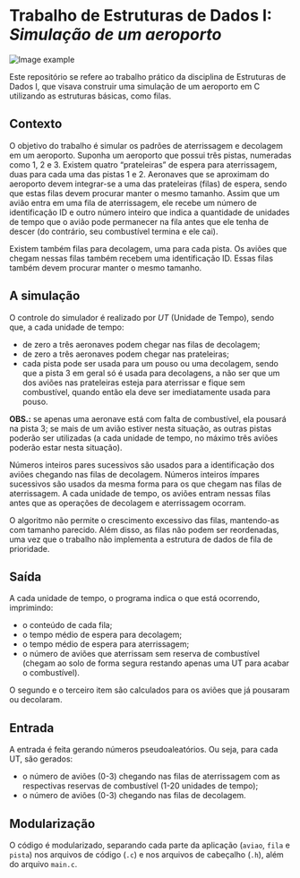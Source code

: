 # Trabalho de Estruturas de Dados I: _Simulação de um aeroporto_

![Image example](https://images.ctfassets.net/u73tyf0fa8v1/2DyATBgdpUywalG5xR63aE/4d43be3d4244ad62b0afec3b725f0199/3___OPERATE_YOUR_AIRPORT_AND_TERMINAL_copie1.jpg?w=3840&q=75)

Este repositório se refere ao trabalho prático da disciplina de Estruturas de Dados I, que visava construir uma simulação de um aeroporto em C utilizando as estruturas básicas, como filas.

## Contexto

O objetivo do trabalho é simular os padrões de aterrissagem e decolagem em um aeroporto. Suponha um aeroporto que possui três pistas, numeradas como 1, 2 e 3. Existem quatro “prateleiras” de espera para aterrissagem, duas para cada uma das pistas 1 e 2. Aeronaves que se aproximam do aeroporto devem integrar-se a uma das prateleiras (filas) de espera, sendo que estas filas devem procurar manter o mesmo tamanho. Assim que um avião entra em uma fila de aterrissagem, ele recebe um número de identificação ID e outro número inteiro que indica a quantidade de unidades de tempo que o avião pode permanecer na fila antes que ele tenha de descer (do contrário, seu combustível termina e ele cai).


Existem também filas para decolagem, uma para cada pista. Os aviões que chegam nessas filas também recebem uma identificação ID. Essas filas também devem procurar manter o mesmo tamanho.

## A simulação

O controle do simulador é realizado por _UT_ (Unidade de Tempo), sendo que, a cada unidade de tempo:

- de zero a três aeronaves podem chegar nas filas de decolagem;
- de zero a três aeronaves podem chegar nas prateleiras;
- cada pista pode ser usada para um pouso ou uma decolagem, sendo que a pista 3 em geral só é usada para decolagens, a não ser que um dos aviões nas prateleiras esteja para aterrissar e fique sem combustível, quando então ela deve ser imediatamente usada para pouso.

**OBS.:** se apenas uma aeronave está com falta de combustível, ela pousará na pista 3; se mais de um avião estiver nesta situação, as outras pistas poderão ser utilizadas (a cada unidade de tempo, no máximo três aviões poderão estar nesta situação).

Números inteiros pares sucessivos são usados para a identificação dos aviões chegando nas filas de decolagem. Números inteiros ímpares sucessivos são usados da mesma forma para os que chegam nas filas de aterrissagem. A cada unidade de tempo, os aviões entram nessas filas antes que as operações de decolagem e aterrissagem ocorram.

O algoritmo não permite o crescimento excessivo das filas, mantendo-as com tamanho parecido. Além disso, as filas não podem ser reordenadas, uma vez que o trabalho não implementa a estrutura de dados de fila de prioridade.

## Saída

A cada unidade de tempo, o programa indica o que está ocorrendo, imprimindo:

- o conteúdo de cada fila;
- o tempo médio de espera para decolagem;
- o tempo médio de espera para aterrissagem;
- o número de aviões que aterrissam sem reserva de combustível (chegam ao solo de forma segura restando apenas uma UT para acabar o combustível).

O segundo e o terceiro item são calculados para os aviões que já pousaram ou decolaram.

## Entrada

A entrada é feita gerando números pseudoaleatórios. Ou seja, para cada UT, são gerados:

- o número de aviões (0-3) chegando nas filas de aterrissagem com as respectivas reservas de combustível (1-20 unidades de tempo);
- o número de aviões (0-3) chegando nas filas de decolagem.

## Modularização

O código é modularizado, separando cada parte da aplicação (`aviao`, `fila` e `pista`) nos arquivos de código (`.c`) e nos arquivos de cabeçalho (`.h`), além do arquivo `main.c`.